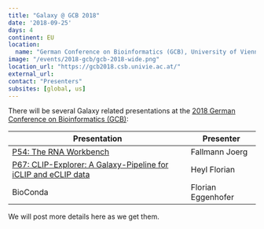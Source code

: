 ```yaml
---
title: "Galaxy @ GCB 2018"
date: '2018-09-25'
days: 4
continent: EU
location:
  name: "German Conference on Bioinformatics (GCB), University of Vienna, Vienna, Austria"
image: "/events/2018-gcb/gcb-2018-wide.png"
location_url: "https://gcb2018.csb.univie.ac.at/"
external_url: 
contact: "Presenters"
subsites: [global, us]
---
```


There will be several Galaxy related presentations at the [2018 German Conference on Bioinformatics (GCB)](https://gcb2018.csb.univie.ac.at/):

| Presentation | Presenter |
| --- | --- |
| [P54: The RNA Workbench](https://gcb2018.csb.univie.ac.at/posters) | Fallmann Joerg |
| [P67: CLIP-Explorer: A Galaxy-Pipeline for iCLIP and eCLIP data](https://gcb2018.csb.univie.ac.at/posters) | Heyl Florian |
| BioConda | Florian Eggenhofer |

We will post more details here as we get them.

